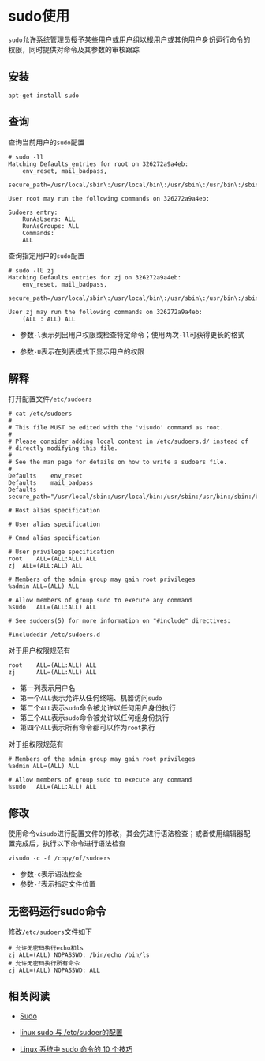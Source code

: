 
# sudo使用

`sudo`允许系统管理员授予某些用户或用户组以根用户或其他用户身份运行命令的权限，同时提供对命令及其参数的审核跟踪

## 安装

```
apt-get install sudo
```

## 查询

查询当前用户的`sudo`配置

```
# sudo -ll
Matching Defaults entries for root on 326272a9a4eb:
    env_reset, mail_badpass,
    secure_path=/usr/local/sbin\:/usr/local/bin\:/usr/sbin\:/usr/bin\:/sbin\:/bin\:/snap/bin

User root may run the following commands on 326272a9a4eb:

Sudoers entry:
    RunAsUsers: ALL
    RunAsGroups: ALL
    Commands:
	ALL
```

查询指定用户的`sudo`配置

```
# sudo -lU zj
Matching Defaults entries for zj on 326272a9a4eb:
    env_reset, mail_badpass,
    secure_path=/usr/local/sbin\:/usr/local/bin\:/usr/sbin\:/usr/bin\:/sbin\:/bin\:/snap/bin

User zj may run the following commands on 326272a9a4eb:
    (ALL : ALL) ALL
```

* 参数`-l`表示列出用户权限或检查特定命令；使用两次`-ll`可获得更长的格式

* 参数`-U`表示在列表模式下显示用户的权限

## 解释

打开配置文件`/etc/sudoers`

```
# cat /etc/sudoers
#
# This file MUST be edited with the 'visudo' command as root.
#
# Please consider adding local content in /etc/sudoers.d/ instead of
# directly modifying this file.
#
# See the man page for details on how to write a sudoers file.
#
Defaults	env_reset
Defaults	mail_badpass
Defaults	secure_path="/usr/local/sbin:/usr/local/bin:/usr/sbin:/usr/bin:/sbin:/bin:/snap/bin"

# Host alias specification

# User alias specification

# Cmnd alias specification

# User privilege specification
root	ALL=(ALL:ALL) ALL
zj	ALL=(ALL:ALL) ALL

# Members of the admin group may gain root privileges
%admin ALL=(ALL) ALL

# Allow members of group sudo to execute any command
%sudo	ALL=(ALL:ALL) ALL

# See sudoers(5) for more information on "#include" directives:

#includedir /etc/sudoers.d
```

对于用户权限规范有

```
root	ALL=(ALL:ALL) ALL
zj	    ALL=(ALL:ALL) ALL
```

* 第一列表示用户名
* 第一个`ALL`表示允许从任何终端、机器访问`sudo`
* 第二个`ALL`表示`sudo`命令被允许以任何用户身份执行
* 第三个`ALL`表示`sudo`命令被允许以任何组身份执行
* 第四个`ALL`表示所有命令都可以作为`root`执行

对于组权限规范有

```
# Members of the admin group may gain root privileges
%admin ALL=(ALL) ALL

# Allow members of group sudo to execute any command
%sudo	ALL=(ALL:ALL) ALL
```

## 修改

使用命令`visudo`进行配置文件的修改，其会先进行语法检查；或者使用编辑器配置完成后，执行以下命令进行语法检查

```
visudo -c -f /copy/of/sudoers
```

* 参数`-c`表示语法检查
* 参数`-f`表示指定文件位置

## 无密码运行sudo命令

修改`/etc/sudoers`文件如下

```
# 允许无密码执行echo和ls
zj ALL=(ALL) NOPASSWD: /bin/echo /bin/ls
# 允许无密码执行所有命令
zj ALL=(ALL) NOPASSWD: ALL
```

## 相关阅读

* [Sudo](https://wiki.archlinux.org/index.php/Sudo)

* [linux sudo 与 /etc/sudoer的配置](https://zhuanlan.zhihu.com/p/43934300)

* [Linux 系统中 sudo 命令的 10 个技巧](https://zhuanlan.zhihu.com/p/36037822)